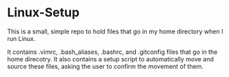 # Linux-Setup

This is a small, simple repo to hold files that go in my home directory when I run Linux.

It contains .vimrc, .bash_aliases, .bashrc, and .gitconfig files that go in the home direcotry. It also contains a setup script to automatically move and source these files, asking the user to confirm the movement of them.
